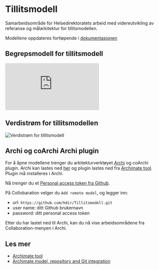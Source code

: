 # Tillitsmodell

Samarbeidsområde for Helsedirektoratets arbeid med videreutvikling av referanse og målarkitektur for tillitsmodellen.

Modellene oppdateres fortløpende i [dokumentasjonen](https://hdir.github.io/Tillitsmodell/)

## Begrepsmodell for tillitsmodell

![Begrepsmodell tillitsmodell](https://hdir.github.io/Tillitsmodell/id-306e0546311e4ac0bb84d5a9d74d61f0/elements/id-c7f47bc5b0274192bff07402aa480ef6.html)

## Verdistrøm for tillitsmodellen

![Verdistrøm for tillitsmodell](https://hdir.github.io/Tillitsmodell/id-306e0546311e4ac0bb84d5a9d74d61f0/images/id-80730268495f4a29b3a43297a5c83b05.png)

## Archi og coArchi Archi plugin

For å åpne modellene trenger du arkitekturverktøyet [Archi](https://www.archimatetool.com/) og coArchi plugin. Archi kan lastes ned [her](https://www.archimatetool.com/download/) og plugin lastes ned fra [Archimate tool](https://www.archimatetool.com/plugins/#coArchi). Plugin må installeres i Archi.

Nå trenger du et [Personal access token fra Github](https://github.com/settings/tokens).

På Collobaration velger du `Add remote model`, og legger inn:

* url: `https://github.com/hdir/Tillitsmodell.git`
* user name: ditt Github brukernavn
* password: ditt personal access token

Etter du har lastet ned til Archi, kan du nå vise arbeidsområdene fra Collaboration-menyen i Archi.

## Les mer

* [Archimate tool](https://www.archimatetool.com/)
* [Archimate model, repository and Git integration](https://github.com/markusvanaardt/readme-coArchi)
